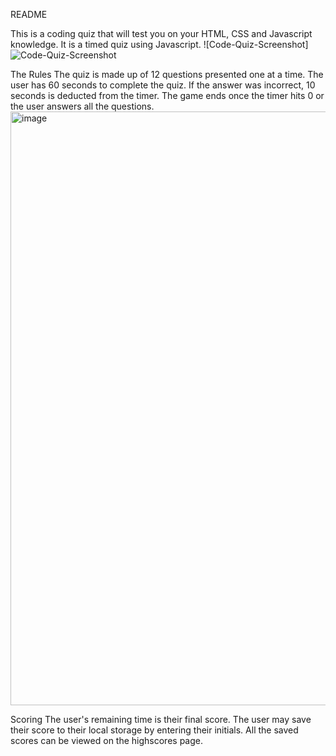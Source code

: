 README

This is a coding quiz that will test you on your HTML, CSS and Javascript knowledge. 
It is a timed quiz using Javascript. 
![Code-Quiz-Screenshot]![Code-Quiz-Screenshot](https://user-images.githubusercontent.com/119806338/228988268-d87c939e-0449-45a8-8197-c32dcfa0261a.jpg)


The Rules
The quiz is made up of 12 questions presented one at a time.
The user has 60 seconds to complete the quiz.
If the answer was incorrect, 10 seconds is deducted from the timer.
The game ends once the timer hits 0 or the user answers all the questions.
<img width="950" alt="image" src="https://user-images.githubusercontent.com/119806338/228988297-08d6a368-8ad8-45af-a3a2-ff01fc7c9ef3.png">

Scoring
The user's remaining time is their final score.
The user may save their score to their local storage by entering their initials.
All the saved scores can be viewed on the highscores page.
